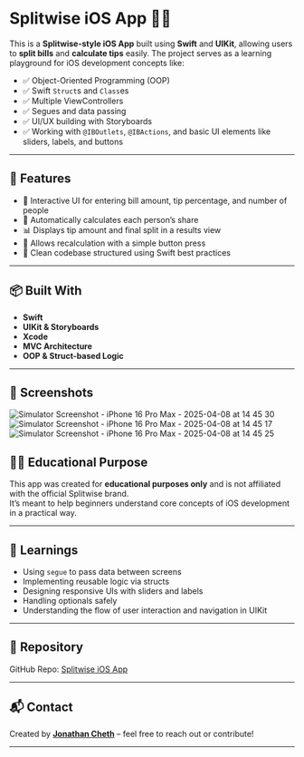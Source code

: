 # Splitwise iOS App 🧾💸

This is a **Splitwise-style iOS App** built using **Swift** and **UIKit**, allowing users to **split bills** and **calculate tips** easily. The project serves as a learning playground for iOS development concepts like:

- ✅ Object-Oriented Programming (OOP)  
- ✅ Swift `Struct`s and `Class`es  
- ✅ Multiple ViewControllers  
- ✅ Segues and data passing  
- ✅ UI/UX building with Storyboards  
- ✅ Working with `@IBOutlets`, `@IBActions`, and basic UI elements like sliders, labels, and buttons

---

## 🚀 Features

- 📱 Interactive UI for entering bill amount, tip percentage, and number of people
- 🧠 Automatically calculates each person’s share
- 📊 Displays tip amount and final split in a results view
- 🔄 Allows recalculation with a simple button press
- 🔧 Clean codebase structured using Swift best practices

---

## 📦 Built With

- **Swift**  
- **UIKit & Storyboards**  
- **Xcode**  
- **MVC Architecture**  
- **OOP & Struct-based Logic**  

---

## 📸 Screenshots

![Simulator Screenshot - iPhone 16 Pro Max - 2025-04-08 at 14 45 30](https://github.com/user-attachments/assets/00c79f84-997b-47ab-9201-dceb92d850b0)
![Simulator Screenshot - iPhone 16 Pro Max - 2025-04-08 at 14 45 17](https://github.com/user-attachments/assets/d01c04f3-cb3b-43bd-8907-5853db7ce53d)
![Simulator Screenshot - iPhone 16 Pro Max - 2025-04-08 at 14 45 25](https://github.com/user-attachments/assets/faca21b9-3241-45cc-ba78-035528160253)

## 🧑‍💻 Educational Purpose

This app was created for **educational purposes only** and is not affiliated with the official Splitwise brand.  
It’s meant to help beginners understand core concepts of iOS development in a practical way.

---

## 🧠 Learnings

- Using `segue` to pass data between screens  
- Implementing reusable logic via structs  
- Designing responsive UIs with sliders and labels  
- Handling optionals safely  
- Understanding the flow of user interaction and navigation in UIKit

---

## 🔗 Repository

GitHub Repo: [Splitwise iOS App](https://github.com/jscheth/Splitwise-iOS-App)

---

## 📬 Contact

Created by **[Jonathan Cheth](https://github.com/jscheth)** – feel free to reach out or contribute!

---
